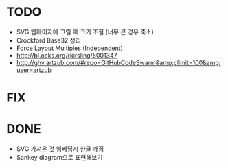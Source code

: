 TODO
==========
* SVG 웹페이지에 그릴 때 크기 조절 (너무 큰 경우 축소)
* Crockford Base32 정리
* [Force Layout Multiples (Independent)](http://bl.ocks.org/mbostock/1804889)
* http://bl.ocks.org/rkirsling/5001347
* http://ghv.artzub.com/#repo=GitHubCodeSwarm&amp;climit=100&amp;user=artzub

FIX
===========

DONE
===========
* SVG 가져온 것 임베딩시 한글 깨짐
* Sankey diagram으로 표현해보기